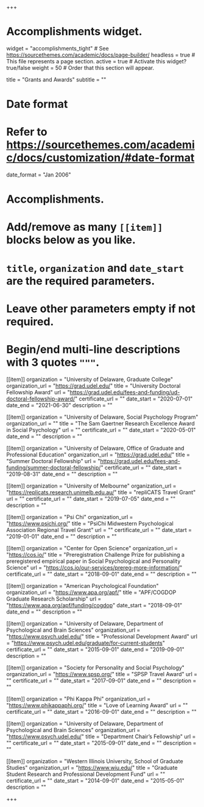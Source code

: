 +++
# Accomplishments widget.
widget = "accomplishments_tight"  # See https://sourcethemes.com/academic/docs/page-builder/
headless = true  # This file represents a page section.
active = true  # Activate this widget? true/false
weight = 50  # Order that this section will appear.

title = "Grants and Awards"
subtitle = ""

# Date format
#   Refer to https://sourcethemes.com/academic/docs/customization/#date-format
date_format = "Jan 2006"

# Accomplishments.
#   Add/remove as many `[[item]]` blocks below as you like.
#   `title`, `organization` and `date_start` are the required parameters.
#   Leave other parameters empty if not required.
#   Begin/end multi-line descriptions with 3 quotes `"""`.

[[item]]
  organization = "University of Delaware, Graduate College"
  organization_url = "https://grad.udel.edu/"
  title = "University Doctoral Fellowship Award"
  url = "https://grad.udel.edu/fees-and-funding/ud-doctoral-fellowship-award/"
  certificate_url = ""
  date_start = "2020-07-01"
  date_end = "2021-06-30"
  description = ""

[[item]]
  organization = "University of Delaware, Social Psychology Program"
  organization_url = ""
  title = "The Sam Gaertner Research Excellence Award in Social Psychology"
  url = ""
  certificate_url = ""
  date_start = "2020-05-01"
  date_end = ""
  description = ""

[[item]]
  organization = "University of Delaware, Office of Graduate and Professional Education"
  organization_url = "https://grad.udel.edu/"
  title = "Summer Doctoral Fellowship"
  url = "https://grad.udel.edu/fees-and-funding/summer-doctoral-fellowship/"
  certificate_url = ""
  date_start = "2019-08-31"
  date_end = ""
  description = ""

[[item]]
  organization = "University of Melbourne"
  organization_url = "https://replicats.research.unimelb.edu.au/"
  title = "repliCATS Travel Grant"
  url = ""
  certificate_url = ""
  date_start = "2019-07-05"
  date_end = ""
  description = ""

 [[item]]
   organization = "Psi Chi"
   organization_url = "https://www.psichi.org/"
   title = "PsiChi Midwestern Psychological Association Regional Travel Grant"
   url = ""
   certificate_url = ""
   date_start = "2019-01-01"
   date_end = ""
   description = ""

[[item]]
  organization = "Center for Open Science"
  organization_url = "https://cos.io/"
  title = "Preregistration Challenge Prize for publishing a preregistered empirical paper in Social Psychological and Personality Science"
  url = "https://cos.io/our-services/prereg-more-information/"
  certificate_url = ""
  date_start = "2018-09-01"
  date_end = ""
  description = ""
  
[[item]]
  organization = "American Psychological Foundation"
  organization_url = "https://www.apa.org/apf/"
  title = "APF/COGDOP Graduate Research Scholarship"
  url = "https://www.apa.org/apf/funding/cogdop"
  date_start = "2018-09-01"
  date_end = ""
  description = ""


 [[item]]
   organization = "University of Delaware, Department of Psychological and Brain Sciences"
   organization_url = "https://www.psych.udel.edu/"
   title = "Professional Development Award"
   url = "https://www.psych.udel.edu/graduate/for-current-students"
   certificate_url = ""
   date_start = "2015-09-01"
   date_end = "2019-09-01"
   description = ""
   
 [[item]]
   organization = "Society for Personality and Social Psychology"
   organization_url = "https://www.spsp.org/"
   title = "SPSP Travel Award"
   url = ""
   certificate_url = ""
   date_start = "2017-09-01"
   date_end = ""
   description = ""

 [[item]]
   organization = "Phi Kappa Phi"
   organization_url = "https://www.phikappaphi.org/"
   title = "Love of Learning Award"
   url = ""
   certificate_url = ""
   date_start = "2016-09-01"
   date_end = ""
   description = ""

[[item]]
  organization = "University of Delaware, Department of Psychological and Brain Sciences"
  organization_url = "https://www.psych.udel.edu/"
  title = "Department Chair’s Fellowship"
  url = ""
  certificate_url = ""
  date_start = "2015-09-01"
  date_end = ""
  description = ""

[[item]]
  organization = "Western Illinois University, School of Graduate Studies"
  organization_url = "https://www.wiu.edu/"
  title = "Graduate Student Research and Professional Development Fund"
  url = ""
  certificate_url = ""
  date_start = "2014-09-01"
  date_end = "2015-05-01"
  description = ""

+++
